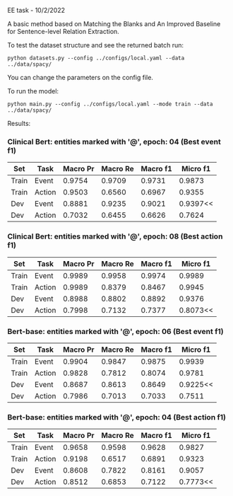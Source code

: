 EE task - 10/2/2022

A basic method based on Matching the Blanks and An Improved Baseline for Sentence-level Relation Extraction.

To test the dataset structure and see the returned batch run:
```
python datasets.py --config ../configs/local.yaml --data ../data/spacy/
```
You can change the parameters on the config file. 

To run the model:

```
python main.py --config ../configs/local.yaml --mode train --data ../data/spacy/
```

Results:

### Clinical Bert: entities marked with '@', epoch: 04 (Best event f1)
| Set | Task | Macro Pr | Macro Re | Macro f1 | Micro f1 |
|-------|--------|----------|----------|----------|----------|
| Train | Event  |  0.9754  |  0.9709  |  0.9731  |  0.9873  |
| Train | Action |  0.9503  |  0.6560  |  0.6967  |  0.9355  |
|  Dev  | Event  |  0.8881  |  0.9235  |  0.9021  |  0.9397<<|
|  Dev  | Action |  0.7032  |  0.6455  |  0.6626  |  0.7624  |

<!-- ---------- Epoch: 04 ----------
	TRAIN / LOSS =     0.0401  Time 0h 01m 35s  Dispotion counts: 1128/1127/1158/6125
Events : Macro_Pr = 0.9754 | Macro_Re = 0.9709 | Macro_F1  = 0.9731 | Micro_F1 = 0.9873 <<<
actions y_pred size (1158, 7) y_pred sum 1147.0
Actions: Macro_Pr = 0.9503 | Macro_Re = 0.6560 | Macro_F1  = 0.6967 | Micro_F1 = 0.9355
actions y_pred size (6125, 7) y_pred sum 3512.0
Actions: Macro_Pr = 0.7311 | Macro_Re = 0.6560 | Macro_F1  = 0.5336 | Micro_F1 = 0.4636
	DEV   / LOSS =     0.1628  Time 0h 00m 02s  Dispotion counts: 201/187/213/1010
Events : Macro_Pr = 0.8881 | Macro_Re = 0.9235 | Macro_F1  = 0.9021 | Micro_F1 = 0.9397 <<<
actions y_pred size (213, 7) y_pred sum 205.0
Actions: Macro_Pr = 0.7032 | Macro_Re = 0.6455 | Macro_F1  = 0.6626 | Micro_F1 = 0.7624
actions y_pred size (1010, 7) y_pred sum 844.0
Actions: Macro_Pr = 0.5239 | Macro_Re = 0.6455 | Macro_F1  = 0.5211 | Micro_F1 = 0.3045
 -->

### Clinical Bert: entities marked with '@', epoch: 08 (Best action f1)
| Set | Task | Macro Pr | Macro Re | Macro f1 | Micro f1 |
|-------|--------|----------|----------|----------|----------|
| Train | Event  |  0.9989  |  0.9958  |  0.9974  |  0.9989  |
| Train | Action |  0.9989  |  0.8379  |  0.8467  |  0.9945  |
|  Dev  | Event  |  0.8988  |  0.8802  |  0.8892  |  0.9376  |
|  Dev  | Action |  0.7998  |  0.7132  |  0.7377  |  0.8073<<|

<!-- ---------- Epoch: 08 ----------
	TRAIN / LOSS =     0.0074  Time 0h 00m 48s  Dispotion counts: 1128/1125/1129/6125
Events : Macro_Pr = 0.9989 | Macro_Re = 0.9958 | Macro_F1  = 0.9974 | Micro_F1 = 0.9989 <<<
actions y_pred size (1129, 7) y_pred sum 1168.0
Actions: Macro_Pr = 0.9989 | Macro_Re = 0.8379 | Macro_F1  = 0.8467 | Micro_F1 = 0.9945
actions y_pred size (6125, 7) y_pred sum 2507.0
Actions: Macro_Pr = 0.7650 | Macro_Re = 0.8379 | Macro_F1  = 0.6869 | Micro_F1 = 0.6330
	DEV   / LOSS =     0.2013  Time 0h 00m 02s  Dispotion counts: 201/189/213/1010
Events : Macro_Pr = 0.8988 | Macro_Re = 0.8802 | Macro_F1  = 0.8892 | Micro_F1 = 0.9376 <<<
actions y_pred size (213, 7) y_pred sum 216.0
Actions: Macro_Pr = 0.7998 | Macro_Re = 0.7132 | Macro_F1  = 0.7377 | Micro_F1 = 0.8073
actions y_pred size (1010, 7) y_pred sum 386.0
Actions: Macro_Pr = 0.6109 | Macro_Re = 0.7132 | Macro_F1  = 0.6285 | Micro_F1 = 0.5809
 -->
### Bert-base: entities marked with '@', epoch: 06 (Best event f1)
| Set | Task | Macro Pr | Macro Re | Macro f1 | Micro f1 |
|-------|--------|----------|----------|----------|----------|
| Train | Event  |  0.9904  |  0.9847  |  0.9875  |  0.9939  |
| Train | Action |  0.9828  |  0.7812  |  0.8074  |  0.9781  |
|  Dev  | Event  |  0.8687  |  0.8613  |  0.8649  |  0.9225<<|
|  Dev  | Action |  0.7986  |  0.7013  |  0.7033  |  0.7511  |

<!-- ---------- Epoch: 06 ----------
	TRAIN / LOSS =     0.0191  Time 0h 01m 05s  Dispotion counts: 1128/1117/1136/6125
Events : Macro_Pr = 0.9904 | Macro_Re = 0.9847 | Macro_F1  = 0.9875 | Micro_F1 = 0.9939 <<<
actions y_pred size (1136, 7) y_pred sum 1154.0
Actions: Macro_Pr = 0.9828 | Macro_Re = 0.7812 | Macro_F1  = 0.8074 | Micro_F1 = 0.9781
actions y_pred size (6125, 7) y_pred sum 1544.0
Actions: Macro_Pr = 0.8632 | Macro_Re = 0.7812 | Macro_F1  = 0.7385 | Micro_F1 = 0.8379
	DEV   / LOSS =     0.2051  Time 0h 00m 03s  Dispotion counts: 201/205/229/1010
Events : Macro_Pr = 0.8687 | Macro_Re = 0.8613 | Macro_F1  = 0.8649 | Micro_F1 = 0.9225 <<<
actions y_pred size (229, 7) y_pred sum 222.0
Actions: Macro_Pr = 0.7986 | Macro_Re = 0.7013 | Macro_F1  = 0.7033 | Micro_F1 = 0.7511
actions y_pred size (1010, 7) y_pred sum 326.0
Actions: Macro_Pr = 0.6179 | Macro_Re = 0.7013 | Macro_F1  = 0.6275 | Micro_F1 = 0.6081
 -->
 
 ### Bert-base: entities marked with '@', epoch: 04 (Best action f1)
| Set | Task | Macro Pr | Macro Re | Macro f1 | Micro f1 |
|-------|--------|----------|----------|----------|----------|
| Train | Event  |  0.9658  |  0.9598  |  0.9628  |  0.9827  |
| Train | Action |  0.9198  |  0.6517  |  0.6891  |  0.9323  |
|  Dev  | Event  |  0.8608  |  0.7822  |  0.8161  |  0.9057  |
|  Dev  | Action |  0.8512  |  0.6853  |  0.7122  |  0.7773<<|
 
<!--  ---------- Epoch: 04 ----------
	TRAIN / LOSS =     0.0451  Time 0h 02m 37s  Dispotion counts: 1128/1119/1161/6125
Events : Macro_Pr = 0.9658 | Macro_Re = 0.9598 | Macro_F1  = 0.9628 | Micro_F1 = 0.9827 <<<
actions y_pred size (1161, 7) y_pred sum 1142.0
Actions: Macro_Pr = 0.9198 | Macro_Re = 0.6517 | Macro_F1  = 0.6891 | Micro_F1 = 0.9323
actions y_pred size (6125, 7) y_pred sum 1944.0
Actions: Macro_Pr = 0.7532 | Macro_Re = 0.6517 | Macro_F1  = 0.5790 | Micro_F1 = 0.6927
	DEV   / LOSS =     0.2188  Time 0h 00m 11s  Dispotion counts: 201/174/212/1010
Events : Macro_Pr = 0.8608 | Macro_Re = 0.7822 | Macro_F1  = 0.8161 | Micro_F1 = 0.9057 <<<
actions y_pred size (212, 7) y_pred sum 202.0
Actions: Macro_Pr = 0.8512 | Macro_Re = 0.6853 | Macro_F1  = 0.7122 | Micro_F1 = 0.7773
actions y_pred size (1010, 7) y_pred sum 298.0
Actions: Macro_Pr = 0.7323 | Macro_Re = 0.6853 | Macro_F1  = 0.6362 | Micro_F1 = 0.6332 -->

